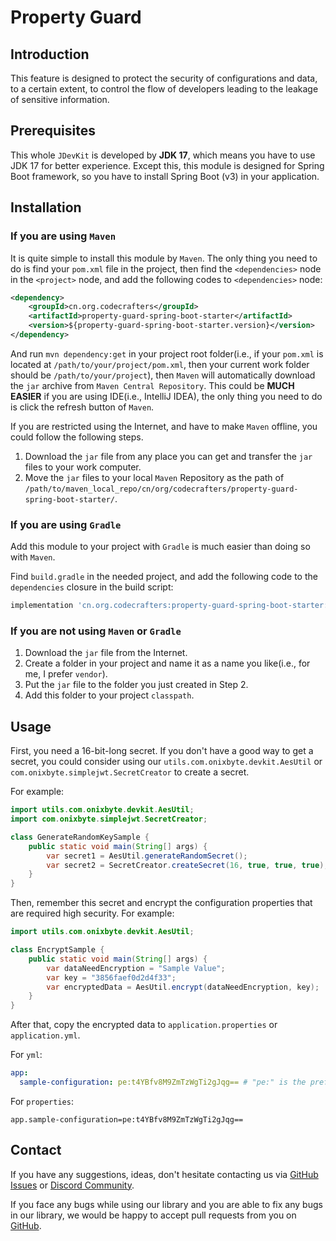 # Property Guard

## Introduction

This feature is designed to protect the security of configurations and data, to a certain extent, to control the flow of developers leading to the leakage of sensitive information.

## Prerequisites

This whole `JDevKit` is developed by **JDK 17**, which means you have to use JDK 17 for better experience. Except this, this module is designed for Spring Boot framework, so you have to install Spring Boot (v3) in your application.

## Installation

### If you are using `Maven`

It is quite simple to install this module by `Maven`. The only thing you need to do is find your `pom.xml` file in the project, then find the `<dependencies>` node in the `<project>` node, and add the following codes to `<dependencies>` node:

```xml
<dependency>
	<groupId>cn.org.codecrafters</groupId>
    <artifactId>property-guard-spring-boot-starter</artifactId>
    <version>${property-guard-spring-boot-starter.version}</version>
</dependency>
```

And run `mvn dependency:get` in your project root folder(i.e., if your `pom.xml` is located at `/path/to/your/project/pom.xml`, then your current work folder should be `/path/to/your/project`), then `Maven` will automatically download the `jar` archive from `Maven Central Repository`. This could be **MUCH EASIER** if you are using IDE(i.e., IntelliJ IDEA), the only thing you need to do is click the refresh button of `Maven`.

If you are restricted using the Internet, and have to make `Maven` offline, you could follow the following steps.

1. Download the `jar` file from any place you can get and transfer the `jar` files to your work computer.
2. Move the `jar` files to your local `Maven` Repository as the path of `/path/to/maven_local_repo/cn/org/codecrafters/property-guard-spring-boot-starter/`.

### If you are using `Gradle`

Add this module to your project with `Gradle` is much easier than doing so with `Maven`.

Find `build.gradle` in the needed project, and add the following code to the `dependencies` closure in the build script:

```groovy
implementation 'cn.org.codecrafters:property-guard-spring-boot-starter:${property-guard-spring-boot-starter.version}'
```

### If you are not using `Maven` or `Gradle`

1. Download the `jar` file from the Internet.
2. Create a folder in your project and name it as a name you like(i.e., for me, I prefer `vendor`).
3. Put the `jar` file to the folder you just created in Step 2.
4. Add this folder to your project `classpath`.

## Usage

First, you need a 16-bit-long secret. If you don't have a good way to get a secret, you could consider using our `utils.com.onixbyte.devkit.AesUtil` or `com.onixbyte.simplejwt.SecretCreator` to create a secret.

For example:
```java
import utils.com.onixbyte.devkit.AesUtil;
import com.onixbyte.simplejwt.SecretCreator;

class GenerateRandomKeySample {
    public static void main(String[] args) {
        var secret1 = AesUtil.generateRandomSecret();
        var secret2 = SecretCreator.createSecret(16, true, true, true);
    }
}
```

Then, remember this secret and encrypt the configuration properties that are required high security. For example:

```java
import utils.com.onixbyte.devkit.AesUtil;

class EncryptSample {
    public static void main(String[] args) {
        var dataNeedEncryption = "Sample Value";
        var key = "3856faef0d2d4f33";
        var encryptedData = AesUtil.encrypt(dataNeedEncryption, key);
    }
}
```

After that, copy the encrypted data to `application.properties` or `application.yml`.

For `yml`:
```yaml
app:
  sample-configuration: pe:t4YBfv8M9ZmTzWgTi2gJqg== # "pe:" is the prefix that declare that this property is encrypted. 
```

For `properties`:
```properties
app.sample-configuration=pe:t4YBfv8M9ZmTzWgTi2gJqg==
```

## Contact

If you have any suggestions, ideas, don't hesitate contacting us via [GitHub Issues](https://github.com/CodeCraftersCN/jdevkit/issues/new) or [Discord Community](https://discord.gg/NQK9tjcBB8).

If you face any bugs while using our library and you are able to fix any bugs in our library, we would be happy to accept pull requests from you on [GitHub](https://github.com/CodeCraftersCN/jdevkit/compare).